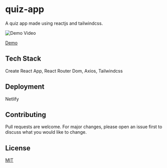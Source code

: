 # quiz-app
A quiz app made using reactjs and tailwindcss.

![Demo Video](https://user-images.githubusercontent.com/40429237/165555846-e070b000-4d4f-4faa-820f-b5ee991387a4.gif)


[Demo](https://ohh-my-quiz.netlify.app/)


## Tech Stack

Create React App, React Router Dom, Axios, Tailwindcss


## Deployment

Netlify 


## Contributing
Pull requests are welcome. For major changes, please open an issue first to discuss what you would like to change.

  
## License

[MIT](https://choosealicense.com/licenses/mit/)

  

